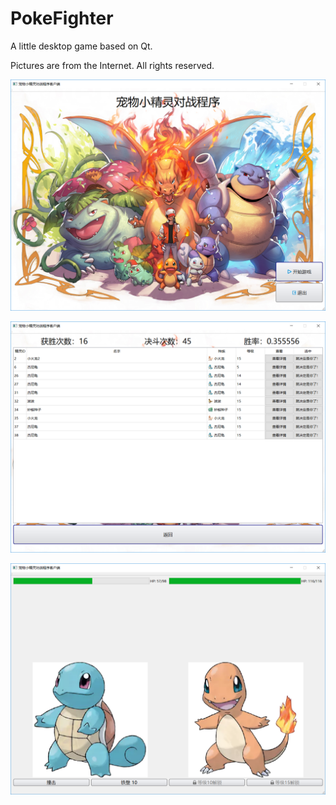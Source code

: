 # PokeFighter

A little desktop game based on Qt.

Pictures are from the Internet. All rights reserved.

![20](img/20.png)

![27](img/27.png)

![26](img/26.png)
